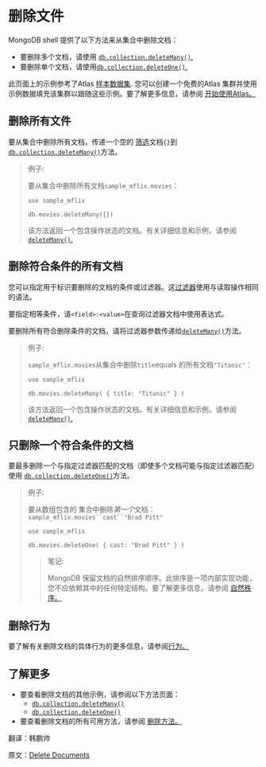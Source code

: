 # 删除文件

MongoDB shell 提供了以下方法来从集合中删除文档：

- 要删除多个文档，请使用 [`db.collection.deleteMany()`.](https://www.mongodb.com/docs/manual/reference/method/db.collection.deleteMany/#mongodb-method-db.collection.deleteMany)
- 要删除单个文档，请使用[`db.collection.deleteOne()`.](https://www.mongodb.com/docs/manual/reference/method/db.collection.deleteOne/#mongodb-method-db.collection.deleteOne)

此页面上的示例参考了Atlas [样本数据集](https://www.mongodb.com/docs/atlas/sample-data/). 您可以创建一个免费的Atlas 集群并使用示例数据填充该集群以跟随这些示例。要了解更多信息，请参阅 [开始使用Atlas。](https://www.mongodb.com/docs/atlas/getting-started/)

## 删除所有文件

要从集合中删除所有文档，传递一个空的 [筛选](https://www.mongodb.com/docs/manual/core/document/#std-label-document-query-filter)文档`{}`到 [`db.collection.deleteMany()`](https://www.mongodb.com/docs/manual/reference/method/db.collection.deleteMany/#mongodb-method-db.collection.deleteMany)方法。

>例子:
>
>要从集合中删除所有文档`sample_mflix.movies`：
>
>```
>use sample_mflix
>
>db.movies.deleteMany({})
>```
>
>该方法返回一个包含操作状态的文档。有关详细信息和示例，请参阅 [`deleteMany()`.](https://www.mongodb.com/docs/manual/reference/method/db.collection.deleteMany/#mongodb-method-db.collection.deleteMany)

## 删除符合条件的所有文档

您可以指定用于标识要删除的文档的条件或过滤器。这[过滤器](https://www.mongodb.com/docs/manual/core/document/#std-label-document-query-filter)使用与读取操作相同的语法。

要指定相等条件，请`<field>:<value>`在查询过滤器文档中使用表达式。

要删除所有符合删除条件的文档，请将过滤器参数传递给[`deleteMany()`](https://www.mongodb.com/docs/manual/reference/method/db.collection.deleteMany/#mongodb-method-db.collection.deleteMany)方法。

>例子:
>
>`sample_mflix.movies`从集合中删除`title`equals 的所有文档`"Titanic"`：
>
>```
>use sample_mflix
>
>db.movies.deleteMany( { title: "Titanic" } )
>```
>
>该方法返回一个包含操作状态的文档。有关详细信息和示例，请参阅 [`deleteMany()`.](https://www.mongodb.com/docs/manual/reference/method/db.collection.deleteMany/#mongodb-method-db.collection.deleteMany)

## 只删除一个符合条件的文档

要最多删除一个与指定过滤器匹配的文档（即使多个文档可能与指定过滤器匹配）使用 [`db.collection.deleteOne()`](https://www.mongodb.com/docs/manual/reference/method/db.collection.deleteOne/#mongodb-method-db.collection.deleteOne)方法。

>例子:
>
>要从数组包含的 集合中删除*第一个*文档：`sample_mflix.movies``cast``"Brad Pitt"`
>
>```
>use sample_mflix
>
>db.movies.deleteOne( { cast: "Brad Pitt" } )
>```
>
>>笔记:
>>
>>MongoDB 保留文档的自然排序顺序。此排序是一项内部实现功能，您不应依赖其中的任何特定结构。要了解更多信息，请参阅 [自然秩序。](https://www.mongodb.com/docs/manual/reference/glossary/#std-term-natural-order)

## 删除行为

要了解有关删除文档的具体行为的更多信息，请参阅[行为。](https://www.mongodb.com/docs/manual/tutorial/remove-documents/#delete-behavior)

## 了解更多

- 要查看删除文档的其他示例，请参阅以下方法页面：
  - [`db.collection.deleteMany()`](https://www.mongodb.com/docs/manual/reference/method/db.collection.deleteMany/#mongodb-method-db.collection.deleteMany)
  - [`db.collection.deleteOne()`](https://www.mongodb.com/docs/manual/reference/method/db.collection.deleteOne/#mongodb-method-db.collection.deleteOne)
- 要查看删除文档的所有可用方法，请参阅 [删除方法。](https://www.mongodb.com/docs/manual/reference/delete-methods/)





翻译：韩鹏帅

原文：[Delete Documents](https://www.mongodb.com/docs/mongodb-shell/crud/delete/)



